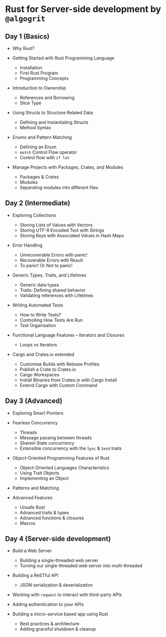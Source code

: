 # Rust for Server-side development by `@algogrit`

## Day 1 (Basics)

- Why Rust?

- Getting Started with Rust Programming Language
  - Installation
  - First Rust Program
  - Programming Concepts

- Introduction to Ownership
  - References and Borrowing
  - Slice Type

- Using Structs to Structure Related Data
  - Defining and Instantiating Structs
  - Method Syntax

- Enums and Pattern Matching
  - Defining an Enum
  - `match` Control Flow operator
  - Control flow with `if let`

- Manage Projects with Packages, Crates, and Modules
  - Packages & Crates
  - Modules
  - Separating modules into different files

## Day 2 (Intermediate)

- Exploring Collections
  - Storing Lists of Values with Vectors
  - Storing UTF-8 Encoded Text with Strings
  - Storing Keys with Associated Values in Hash Maps

- Error Handling
  - Unrecoverable Errors with panic!
  - Recoverable Errors with Result
  - To panic! Or Not to panic!

- Generic Types, Traits, and Lifetimes
  - Generic data types
  - Traits: Defining shared behavior
  - Validating references with Lifetimes

- Writing Automated Tests
  - How to Write Tests?
  - Controlling How Tests Are Run
  - Test Organisation

- Functional Language Features – Iterators and Closures
  - Loops vs Iterators

- Cargo and Crates.io extended
  - Customise Builds with Release Profiles
  - Publish a Crate to Crates.io
  - Cargo Workspaces
  - Install Binaries from Crates.io with Cargo Install
  - Extend Cargo with Custom Command

## Day 3 (Advanced)

- Exploring Smart Pointers

- Fearless Concurrency
  - Threads
  - Message passing between threads
  - Shared-State concurrency
  - Extensible concurrency with the `Sync` & `Send` traits

- Object-Oriented Programming Features of Rust
  - Object-Oriented Languages Characteristics
  - Using Trait Objects
  - Implementing an Object

- Patterns and Matching

- Advanced Features
  - Unsafe Rust
  - Advanced traits & types
  - Advanced functions & closures
  - Macros

## Day 4 (Server-side development)

- Build a Web Server
  - Building a single-threaded web server
  - Turning our single-threaded web server into multi-threaded

- Building a ReSTful API
  - JSON serialization & deserialization

- Working with `reqwest` to interact with third-party APIs

- Adding authentication to your APIs

- Building a micro-service based app using Rust
  - Best practices & architecture
  - Adding graceful shutdown & cleanup
